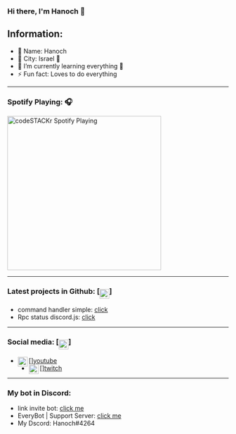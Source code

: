 ### Hi there, I'm Hanoch 👋

## Information:

- 🔭 Name: Hanoch
- 🌱 City: Israel 💙
- 👯 I’m currently learning everything 🤣
- ⚡ Fun fact: Loves to do everything

---------------------------------------------------------------------

### Spotify Playing: 🎧

[<img src="https://now-playing-codestackr.vercel.app/api/spotify-playing" alt="codeSTACKr Spotify Playing" width="350" />](https://open.spotify.com/user/swyqyimdc12jajde4vpwd2x1b)

--------------------------------------------------------------------

### Latest projects in Github: [<img align="middle" alt="codeSTACKr | YouTube" width="22px" src="https://cdn.iconscout.com/icon/free/png-512/github-154-675675.png" />]

- command handler simple: [click](https://github.com/dodlidd/command-handler-simple)
- Rpc status discord.js:  [click](https://github.com/dodlidd/status-discord-js)

--------------------------------------------------------------------

### Social media: [<img align="middle" alt="codeSTACKr | YouTube" width="22px" src="https://www.knownhost.com/img/app-list/socialnetwork/socialnetwork_sideimage.png" />]

- [<img align="left" alt="codeSTACKr | YouTube" width="22px" src="https://cdn.jsdelivr.net/npm/simple-icons@v3/icons/youtube.svg" />][youtube](https://www.youtube.com/channel/UC72XJ0sYYEm2OYnXL3BsVSQ)
- [<img align="left" alt="codeSTACKr | YouTube" width="22px" src="https://assets.help.twitch.tv/Glitch_Purple_RGB.png" />][twitch](https://www.twitch.tv/hanoch9)

--------------------------------------------------------------------

### My bot in Discord:
- link invite bot: [click me](https://dsc.gg/everybot)
- EveryBot |  Support Server: [click me](https://dsc.gg/everybot%7Csupport-server)
- My Dscord: Hanoch#4264
